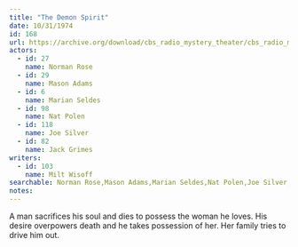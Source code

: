 ```yaml
---
title: "The Demon Spirit"
date: 10/31/1974
id: 168
url: https://archive.org/download/cbs_radio_mystery_theater/cbs_radio_mystery_theater-0151-0200.zip/cbs_radio_mystery_theater-0151-0200%2Fcbsrmt_0168_the_demon_spirit.mp3
actors:  
  - id: 27
    name: Norman Rose  
  - id: 29
    name: Mason Adams  
  - id: 6
    name: Marian Seldes  
  - id: 98
    name: Nat Polen  
  - id: 118
    name: Joe Silver  
  - id: 82
    name: Jack Grimes
writers:  
  - id: 103
    name: Milt Wisoff
searchable: Norman Rose,Mason Adams,Marian Seldes,Nat Polen,Joe Silver,Jack Grimes Milt Wisoff
notes:  
---
```

A man sacrifices his soul and dies to possess the woman he loves. His desire overpowers death and he takes possession of her. Her family tries to drive him out.